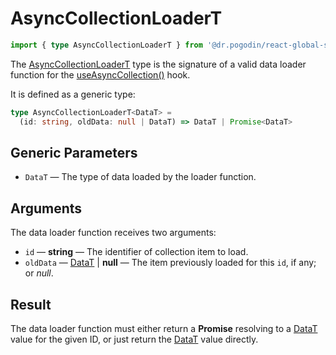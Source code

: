 # AsyncCollectionLoaderT
```ts
import { type AsyncCollectionLoaderT } from '@dr.pogodin/react-global-state';
```
The [AsyncCollectionLoaderT] type is the signature of a valid data loader
function for the [useAsyncCollection()] hook.

It is defined as a generic type:
```ts
type AsyncCollectionLoaderT<DataT> =
  (id: string, oldData: null | DataT) => DataT | Promise<DataT>
```

## Generic Parameters
- `DataT` <a id="data-type" /> &mdash; The type of data loaded by the loader function.

[DataT]: #data-type

## Arguments

The data loader function receives two arguments:
- `id` &mdash; **string** &mdash; The identifier of collection item to load.
- `oldData` &mdash; [DataT] | **null** &mdash; The item previously loaded for
  this `id`, if any; or _null_.

## Result
The data loader function must either return a **Promise** resolving to a [DataT]
value for the given ID, or just return the [DataT] value directly.

[AsyncCollectionLoaderT]: /docs/api/types/async-collection-loader
[useAsyncCollection()]: /docs/api/hooks/useasynccollection
